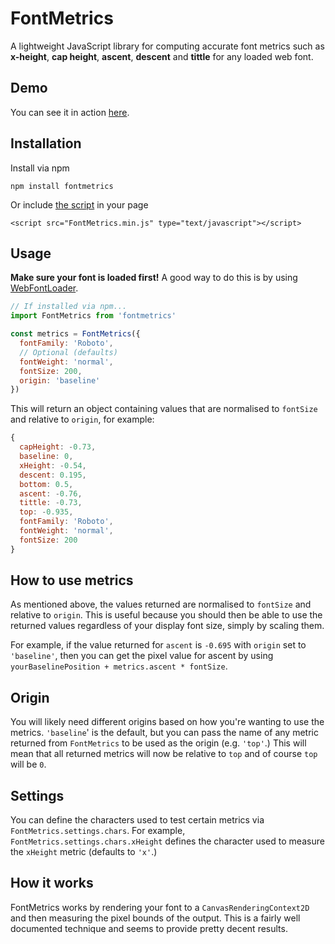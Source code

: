 # FontMetrics

A lightweight JavaScript library for computing accurate font metrics such as __x-height__, __cap height__, __ascent__, __descent__ and __tittle__ for any loaded web font.

## Demo
You can see it in action [here](http://soulwire.github.io/FontMetrics/).

## Installation 

Install via npm

```
npm install fontmetrics
```

Or include [the script](https://github.com/soulwire/FontMetrics/blob/master/output/FontMetrics.min.js) in your page

```
<script src="FontMetrics.min.js" type="text/javascript"></script>
```

## Usage

__Make sure your font is loaded first!__ A good way to do this is by using [WebFontLoader](https://github.com/typekit/webfontloader).

```javascript
// If installed via npm...
import FontMetrics from 'fontmetrics'

const metrics = FontMetrics({
  fontFamily: 'Roboto',
  // Optional (defaults)
  fontWeight: 'normal',
  fontSize: 200,
  origin: 'baseline'
})
```

This will return an object containing values that are normalised to `fontSize` and relative to `origin`, for example:

```javascript
{
  capHeight: -0.73,
  baseline: 0,
  xHeight: -0.54,
  descent: 0.195,
  bottom: 0.5,
  ascent: -0.76,
  tittle: -0.73,
  top: -0.935,
  fontFamily: 'Roboto',
  fontWeight: 'normal',
  fontSize: 200
}
```
## How to use metrics

As mentioned above, the values returned are normalised to `fontSize` and relative to `origin`. This is useful because you should then be able to use the returned values regardless of your display font size, simply by scaling them.

For example, if the value returned for `ascent` is `-0.695` with `origin` set to `'baseline'`, then you can get the pixel value for ascent by using `yourBaselinePosition + metrics.ascent * fontSize`.

## Origin

You will likely need different origins based on how you're wanting to use the metrics. `'baseline`' is the default, but you can pass the name of any metric returned from `FontMetrics` to be used as the origin (e.g. `'top'`.) This will mean that all returned metrics will now be relative to `top` and of course `top` will be `0`.

## Settings

You can define the characters used to test certain metrics via `FontMetrics.settings.chars`. For example, `FontMetrics.settings.chars.xHeight` defines the character used to measure the `xHeight` metric (defaults to `'x'`.)

## How it works

FontMetrics works by rendering your font to a `CanvasRenderingContext2D` and then measuring the pixel bounds of the output. This is a fairly well documented technique and seems to provide pretty decent results.